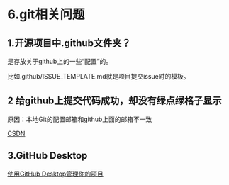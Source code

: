 # 6.git相关问题

## 1.开源项目中.github文件夹？

是存放关于github上的一些“配置”的。

比如.github/ISSUE_TEMPLATE.md就是项目提交issue时的模板。

## 2 给github上提交代码成功，却没有绿点绿格子显示

原因：本地Git的配置邮箱和github上面的邮箱不一致

[CSDN](https://blog.csdn.net/zhangfan_lovebk/article/details/67632584)

## 3.GitHub Desktop

[使用GitHub Desktop管理你的项目](https://www.bilibili.com/video/BV13W411U7HY?from=search&seid=1855595127117368323)
